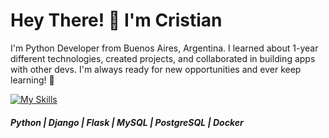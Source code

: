<h1 align="left">Hey There! 👋 I'm Cristian</h1>
<p align="left">I'm Python Developer from Buenos Aires, Argentina. I learned about 1-year different technologies, created projects, and collaborated in building apps with other devs. I'm always ready for new opportunities and ever keep learning! 🚀
</p>

[![My Skills](https://skillicons.dev/icons?i=py,django,flask,mysql,postgres,docker)](https://skillicons.dev)
<h5 align="left"> Python | Django | Flask | MySQL | PostgreSQL | Docker </h5>

